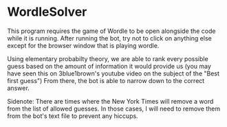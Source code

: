 # WordleSolver

This program requires the game of Wordle to be open alongside the code while it is running.
After running the bot, try not to click on anything else except for the browser window that is playing wordle.

Using elementary probabilty theory, we are able to rank every possible guess based on the amount of information it 
would provide us (you may have seen this on 3blue1brown's youtube video on the subject of the "Best first guess")
From there, the bot is able to narrow down to the correct answer.

Sidenote: There are times where the New York Times will remove a word from the list of allowed guesses. In
those cases, I will need to remove them from the bot's text file to prevent any hiccups.

